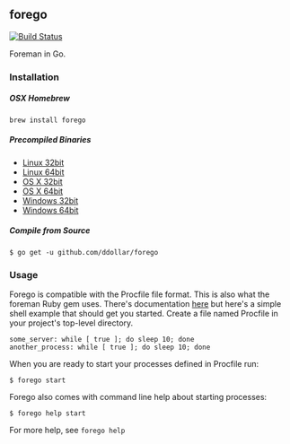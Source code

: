 ## forego
[![Build Status](https://travis-ci.org/ddollar/forego.svg?branch=master)](https://travis-ci.org/ddollar/forego)

Foreman in Go.

### Installation

##### OSX Homebrew

    brew install forego

##### Precompiled Binaries

* [Linux 32bit](https://godist.herokuapp.com/projects/ddollar/forego/releases/current/linux-386/forego)
* [Linux 64bit](https://godist.herokuapp.com/projects/ddollar/forego/releases/current/linux-amd64/forego)
* [OS X 32bit](https://godist.herokuapp.com/projects/ddollar/forego/releases/current/darwin-386/forego)
* [OS X 64bit](https://godist.herokuapp.com/projects/ddollar/forego/releases/current/darwin-amd64/forego)
* [Windows 32bit](https://godist.herokuapp.com/projects/ddollar/forego/releases/current/windows-386/forego.exe)
* [Windows 64bit](https://godist.herokuapp.com/projects/ddollar/forego/releases/current/windows-amd64/forego.exe)

##### Compile from Source

    $ go get -u github.com/ddollar/forego

### Usage

Forego is compatible with the Procfile file format.  This is also what the foreman Ruby gem uses.  There's documentation [here](http://ddollar.github.io/foreman/#PROCFILE) but here's a simple shell example that should get you started.  Create a file named Procfile in your project's top-level directory.

    some_server: while [ true ]; do sleep 10; done
    another_process: while [ true ]; do sleep 10; done

When you are ready to start your processes defined in Procfile run:

    $ forego start

Forego also comes with command line help about starting processes:

    $ forego help start

For more help, see `forego help`

